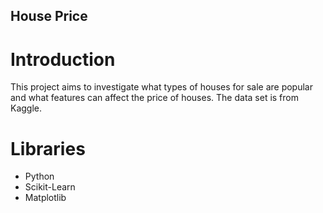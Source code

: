 ## House Price
# Introduction
This project aims to investigate what types of houses for sale are popular and what features can affect the price of houses. The data set is from Kaggle. 
# Libraries
* Python
* Scikit-Learn
* Matplotlib
